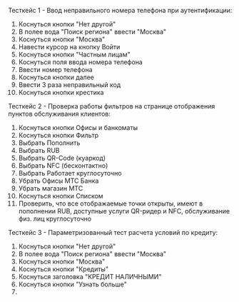 Тесткейс 1 - Ввод неправильного номера телефона при аутентификации:
1. Коснуться кнопки "Нет другой"
2. В полее вода "Поиск региона" ввести "Москва"
3. Коснуться кнопки "Москва"
2. Навести курсор на кнопку Войти
2. Коснуться кнопки "Частным лицам"
3. Коснуться поля ввода номера телефона
4. Ввести номер телефона
5. Коснуться кнопки далее
6. Ввести 3 раза неправильный код
7. Коснуться кнопки крестика

Тесткейс 2 - Проверка работы фильтров на странице отображения пунктов обслуживания клиентов:
1. Коснуться кнопки Офисы и банкоматы
2. Коснуться кнопки Фильтр
3. Выбрать Пополнить
4. Выбрать RUB
5. Выбрать QR-Code (куаркод)
6. Выбрать NFC (бесконтактно)
7. Выбрать Работает круглосуточно
8. Убрать Офисы МТС Банка
9. Убрать магазин МТС
10. Коснуться кнопки Списком
11. Проверить, что все отображаемые точки открыты, имеют в пополнении RUB, доступные услуги QR-ридер и NFC, обслуживание физ. лиц круглосуточно

Тесткейс 3 - Параметризованный тест расчета условий по кредиту:
1. Коснуться кнопки "Нет другой"
2. В полее вода "Поиск региона" ввести "Москва"
3. Коснуться кнопки "Москва"
4. Коснуться кнопки "Кредиты"
5. Коснуться заголовка "КРЕДИТ НАЛИЧНЫМИ"
6. Коснуться кнопки "Узнать больше"
7. 
